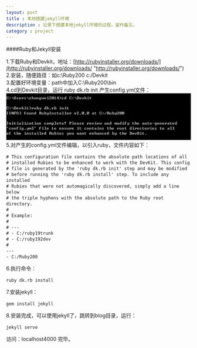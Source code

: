 ```yaml
---
layout: post
title : 本地搭建jekyll环境
description : 记录下搭建本地jekyll环境的过程，留作备忘。
category : project
---
```

 ####Ruby和Jekyll安装  

1.下载Ruby和Devkit，地址：[http://rubyinstaller.org/downloads/](http://rubyinstaller.org/downloads/ "http://rubyinstaller.org/downloads/")  
2.安装，随便路径：如c:\Ruby200  c:/Devkit  
3.配置好环境变量：path中加入C:\Ruby200\bin  
4.cd到Devkit目录，运行 ruby dk.rb init 产生config.yml文件：  
![](/images/projectImage/ruby_install.png)  
5.对产生的config.yml文件编辑，以引入ruby，文件内容如下：  

	# This configuration file contains the absolute path locations of all
	# installed Rubies to be enhanced to work with the DevKit. This config
	# file is generated by the 'ruby dk.rb init' step and may be modified
	# before running the 'ruby dk.rb install' step. To include any installed
	# Rubies that were not automagically discovered, simply add a line below
	# the triple hyphens with the absolute path to the Ruby root directory.
	#
	# Example:
	#
	# ---
	# - C:/ruby19trunk
	# - C:/ruby192dev
	#
	---
	- C:/Ruby200

6.执行命令：

	ruby dk.rb install 
 
7.安装jekyll：

	gem install jekyll
8.安装完成，可以使用jekyll了，跳转到blog目录，运行：

	jekyll serve

访问：localhost4000 完毕。